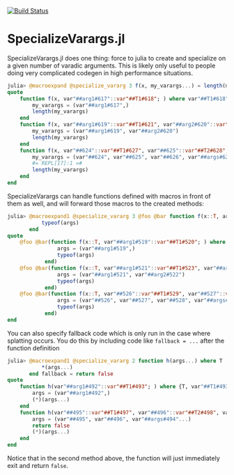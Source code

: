 [![Build Status](https://travis-ci.com/MasonProtter/SpecializeVarargs.jl.svg?branch=master)](https://travis-ci.com/MasonProtter/SpecializeVarargs.jl)

# SpecializeVarargs.jl

SpecializeVarargs.jl does one thing: force to julia to create and specialize on a given number of varadic arguments. This is likely only useful to people doing very complicated codegen in high performance situations.

```julia
julia> @macroexpand @specialize_vararg 3 f(x, my_varargs...) = length(my_varargs)
quote
    function f(x, var"##arg1#617"::var"##T1#618"; ) where var"##T1#618"
        my_varargs = (var"##arg1#617",)
        length(my_varargs)
    end
    function f(x, var"##arg1#619"::var"##T1#621", var"##arg2#620"::var"##T2#622"; ) where {var"##T1#621", var"##T2#622"}
        my_varargs = (var"##arg1#619", var"##arg2#620")
        length(my_varargs)
    end
    function f(x, var"##624"::var"##T1#627", var"##625"::var"##T2#628", var"##626"::var"##T3#629", var"##args#623"...; ) where {var"##T1#627", var"##T2#628", var"##T3#629"}
        my_varargs = (var"##624", var"##625", var"##626", var"##args#623"...)
        #= REPL[17]:1 =#
        length(my_varargs)
    end
end
```
SpecializeVarargs can handle functions defined with macros in front of them as well, and will forward those macros to the created methods:
```julia
julia> @macroexpand1 @specialize_vararg 3 @foo @bar function f(x::T, args...) where T
           typeof(args)
       end
quote
    @foo @bar(function f(x::T, var"##arg1#519"::var"##T1#520"; ) where {T, var"##T1#520"}
                args = (var"##arg1#519",)
                typeof(args)
            end)
    @foo @bar(function f(x::T, var"##arg1#521"::var"##T1#523", var"##arg2#522"::var"##T2#524"; ) where {T, var"##T1#523", var"##T2#524"}
                args = (var"##arg1#521", var"##arg2#522")
                typeof(args)
            end)
    @foo @bar(function f(x::T, var"##526"::var"##T1#529", var"##527"::var"##T2#530", var"##528"::var"##T3#531", var"##args#525"...; ) where {T, var"##T1#529", var"##T2#530", var"##T3#531"}
                args = (var"##526", var"##527", var"##528", var"##args#525"...)
                typeof(args)
            end)
end
```

You can also specify fallback code which is only run in the case where splatting occurs. You do this by including code like `fallback = ...` after the function definition
```julia
julia> @macroexpand1 @specialize_vararg 2 function h(args...) where T
           *(args...)
       end fallback = return false
quote
    function h(var"##arg1#492"::var"##T1#493"; ) where {T, var"##T1#493"}
        args = (var"##arg1#492",)
        (*)(args...)
    end
    function h(var"##495"::var"##T1#497", var"##496"::var"##T2#498", var"##args#494"...; ) where {T, var"##T1#497", var"##T2#498"}
        args = (var"##495", var"##496", var"##args#494"...)
        return false
        (*)(args...)
    end
end
```
Notice that in the second method above, the function will just immediately exit and return `false`. 
